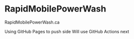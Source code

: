 # RapidMobilePowerWash
RapidMobilePowerWash.ca

Using GitHub Pages to push side
Will use GitHub Actions next